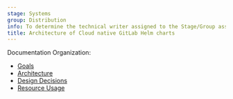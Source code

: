 ```yaml
---
stage: Systems
group: Distribution
info: To determine the technical writer assigned to the Stage/Group associated with this page, see https://handbook.gitlab.com/handbook/product/ux/technical-writing/#assignments
title: Architecture of Cloud native GitLab Helm charts
---
```


Documentation Organization:

- [Goals](goals.md)
- [Architecture](architecture.md)
- [Design Decisions](decisions.md)
- [Resource Usage](resource-usage.md)
